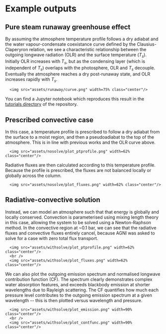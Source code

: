 # Example outputs

## Pure steam runaway greenhouse effect
By assuming the atmosphere temperature profile follows a dry adiabat and the water vapour-condensate coexistance curve defined by the Clausius-Claperyron relation, we see a characteristic relationship between the outgoing longwave radiation (OLR) and the surface temperature ($T_s$). Initially OLR increases with $T_s$, but as the condensing layer (which is independent of $T_s$) overlaps with the photosphere, OLR and $T_s$ decouple. Eventually the atmosphere reaches a dry post-runaway state, and OLR increases rapidly with $T_s$.
```@raw html
  <img src="assets/runaway/curve.png" width=75% class="center"/>
```
You can find a Jupyter notebook which reproduces this result in the [tutorials directory](https://github.com/nichollsh/AGNI/tree/main/tutorials) of the repository.

## Prescribed convective case
In this case, a temperature profile is prescribed to follow a dry adiabat from the surface to a moist region, and then a pseudoadiabat to the top of the atmosphere. This is in line with previous works and the OLR curve above. 
```@raw html
  <img src="assets/nosolve/plot_ptprofile.png" width=62% class="center"/> 
```
Radiative fluxes are then calculated according to this  temperature profile. Because the profile is prescribed, the fluxes are not balanced locally or globally across the column.
```@raw html
  <img src="assets/nosolve/plot_fluxes.png" width=62% class="center"/> 
```

## Radiative-convective solution
Instead, we can model an atmosphere such that that energy is globally and locally conserved. Convection is parameterised using mixing length theory in this case, allowing the system to be solved using a Newton-Raphson method. In the convective region at ~0.1 bar, we can see that the radiative fluxes and convective fluxes entirely cancel, because AGNI was asked to solve for a case with zero total flux transport. 
```@raw html
  <img src="assets/withsolve/plot_ptprofile.png" width=62% class="center"/> 
  <br />
  <img src="assets/withsolve/plot_fluxes.png" width=62% class="center"/> 
```

We can also plot the outgoing emission spectrum and normalised longwave contribution function (CF). The spectrum clearly demonstrates complex water absorption features, and exceeds blackbody emission at shorter wavelengths due to Rayleigh scattering. The CF quantifies how much each pressure level contributes to the outgoing emission spectrum at a given wavelength -- this is then plotted versus wavelength and pressure. 

```@raw html
  <img src="assets/withsolve/plot_emission.png" width=90% class="center"/> 
  <br />
  <img src="assets/withsolve/plot_contfunc.png" width=90% class="center"/> 
```
